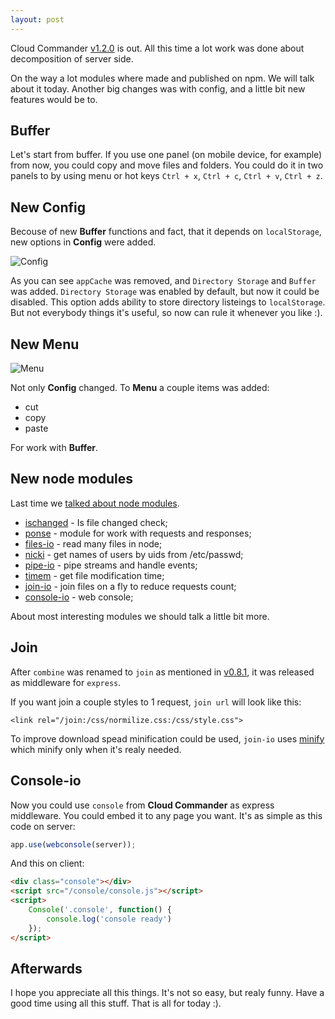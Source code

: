 ```yaml
---
layout: post
---
```


Cloud Commander [v1.2.0](https://github.com/coderaiser/cloudcmd/releases/tag/v1.2.0) is out.
All this time a lot work was done about decomposition of server side.

On the way a lot modules where made and published on npm. We will talk about it today.
Another big changes was with config, and a little bit new features would be to.

## Buffer

Let's start from buffer. If you use one panel (on mobile device, for example) from now,
you could copy and move files and folders. You could do it in two panels to by
using menu or hot keys `Ctrl + x`, `Ctrl + c`, `Ctrl + v`, `Ctrl + z`.


## New Config

Becouse of new **Buffer** functions and fact, that it depends on `localStorage`, new options in **Config**
were added.

![Config](http://screen.cloudcmd.io/v1.2.0/config.png "Config")

As you can see `appCache` was removed, and `Directory Storage` and `Buffer` was added.
`Directory Storage` was enabled by default, but now it could be disabled. This option
adds ability to store directory listeings to `localStorage`. But not everybody things
it's useful, so now can rule it whenever you like :).

## New Menu

![Menu](http://screen.cloudcmd.io/v1.2.0/menu.png "Menu")

Not only **Config** changed. To **Menu** a couple items was added:

- cut
- copy
- paste

For work with **Buffer**.

## New node modules

Last time we [talked about node modules](http://blog.cloudcmd.io/post/cloud-commander-v1.0.0/ "Node modules").

- [ischanged](https://github.com/coderaiser/ischanged "Ischanged") - Is file changed check;
- [ponse](https://github.com/coderaiser/ponse "Ponse") - module for work with requests and responses;
- [files-io](https://github.com/coderaiser/files-io "Files") - read many files in node;
- [nicki](https://github.com/coderaiser/nicki "Nicki") - get names of users by uids from /etc/passwd;
- [pipe-io](https://github.com/coderaiser/pipe-io "Pipe-IO") - pipe streams and handle events;
- [timem](https://github.com/coderaiser/timem "Time M") - get file modification time;
- [join-io](https://github.com/coderaiser/join-io "Join-IO") - join files on a fly to reduce requests count;
- [console-io](https://github.com/cloudcmd/console "Console-IO") - web console;
 
About most interesting modules we should talk a little bit more.

## Join

After `combine` was renamed to `join` as mentioned in [v0.8.1](http://blog.cloudcmd.io/post/cloud-commander-v0.8.1/ "Combine renamed to Join"),
it was released as middleware for `express`.

If you want join a couple styles to 1 request, `join url` will look like this:

`<link rel="/join:/css/normilize.css:/css/style.css">`

To improve download spead minification could be used, `join-io` uses [minify](http://coderaiser.github.io/minify "Minify")
which minify only when it's realy needed.

## Console-io

Now you could use `console` from **Cloud Commander** as express middleware. You could embed it to any page you want.
It's as simple as this code on server:

```js
app.use(webconsole(server));
```

And this on client:

```html
<div class="console"></div>
<script src="/console/console.js"></script>
<script>
    Console('.console', function() {
        console.log('console ready')
    });
</script>
```

## Afterwards

I hope you appreciate all this things. It's not so easy, but realy funny. Have a good time using
all this stuff. That is all for today :).

